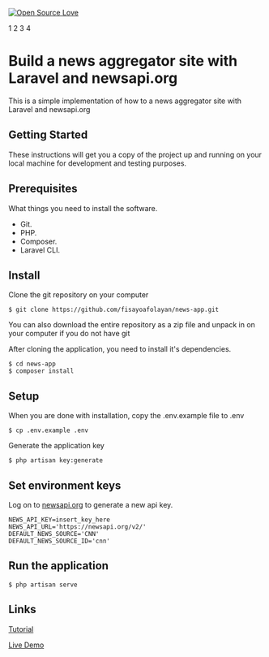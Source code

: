 [![Open Source Love](https://badges.frapsoft.com/os/v1/open-source.svg?v=103)](https://github.com/ellerbrock/open-source-badges/)


1 2 3 4
# Build a news aggregator site with Laravel and newsapi.org  

This is a simple implementation of how to a news aggregator site with Laravel and newsapi.org


## Getting Started
These instructions will get you a copy of the project up and running on your local machine for development and testing purposes.

## Prerequisites
What things you need to install the software.

- Git.
- PHP.
- Composer.
- Laravel CLI.

## Install
Clone the git repository on your computer
```
$ git clone https://github.com/fisayoafolayan/news-app.git
```
You can also download the entire repository as a zip file and unpack in on your computer if you do not have git

After cloning the application, you need to install it's dependencies.
```
$ cd news-app
$ composer install
```

## Setup
When you are done with installation, copy the .env.example file to .env
```
$ cp .env.example .env
```

Generate the application key
```
$ php artisan key:generate
```

## Set environment keys
Log on to [newsapi.org](https://newsapi.org/) to generate a new api key.
```
NEWS_API_KEY=insert_key_here
NEWS_API_URL='https://newsapi.org/v2/'
DEFAULT_NEWS_SOURCE='CNN'
DEFAULT_NEWS_SOURCE_ID='cnn'
```

## Run the application
```
$ php artisan serve
```
## Links
[Tutorial](https://fisayoafolayan.com/blog/build-a-news-aggregator-site-with-laravel/)

[Live Demo](https://newsapi.fisayoafolayan.com/)


